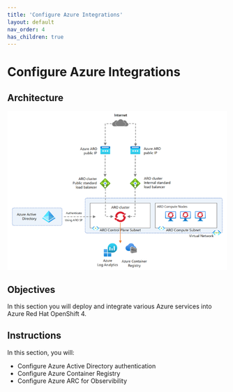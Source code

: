```yaml
---
title: 'Configure Azure Integrations'
layout: default
nav_order: 4
has_children: true
---
```


# Configure Azure Integrations

## Architecture

![architecture](../../images/aro-intergrations.png)

## Objectives
In this section you will deploy and integrate various Azure services into Azure Red Hat OpenShift 4.

## Instructions

In this section, you will:
- Configure Azure Active Directory authentication
- Configure Azure Container Registry
- Configure Azure ARC for Observibility